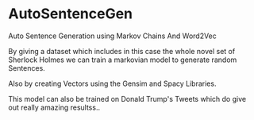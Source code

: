 # AutoSentenceGen
Auto Sentence Generation using Markov Chains And Word2Vec

By giving a dataset which includes in this case the whole novel set of Sherlock Holmes we can train a markovian model to generate random
Sentences.

Also by creating Vectors using the Gensim and Spacy Libraries.

This model can also be trained on Donald Trump's Tweets which do give out really amazing resultss..
